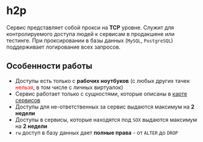 # h2p

Сервис представляет собой прокси на **TCP** уровне.
Служит для контролируемого доступа людей к сервисам в продакшене или тестинге.
При проксировании в базы данных (`MySQL`, `PostgreSQL`) поддерживает логирование всех запросов.

## Особенности работы
* Доступы есть только с **рабочих ноутбуков** (с любых других тачек <font style="color:red">нельзя</font>, в том числе с личных виртуалок)
* Сервис работает только с сущностями, которые описаны в [карте сервисов](../../service-map.md)
* Доступы для не-ответственных за сервис выдаются максимум на **2 недели**
* Доступы в сервисы, которые находятся под `SOX` выдаются максимум на **2 недели**
* `rw` доступ в базу данных дает **полные права** - от `ALTER` до `DROP`
